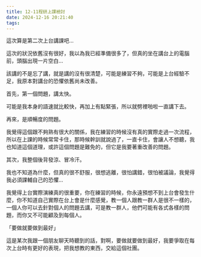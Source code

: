 ```yaml
---
title: 12-11程研上課檢討
date: 2024-12-16 20:21:40
tags:
---
```

這次算是第二次上台講課吧...


這次的狀況依舊沒有很好，我以為我已經準備很多了，但真的坐在講台上的電腦前，頭腦出現一片空白...

<!--more-->
該講的不是忘了講，就是講的沒有很清楚，可能是練習不夠，可能是上台經驗不足，我原本對講台的恐懼依舊尚未改善。


首先，第一個問題，講太快。

可能是我本身的語速就比較快，再加上有點緊張，所以就劈裡啪啦一直講下去。



再來，是順暢度的問題。

我覺得這個跟不夠熟有很大的關係，我在練習的時候沒有真的實際走過一次流程，所以在上課的時候常常卡住，那時候幹訓就說過了，一直卡住，會讓人不想聽，我也知道這個道理，或許這個問題是難免的，但它是我要著重改善的問題。



其次，我整個後背發涼、冒冷汗。

我也不知道為什麼，但真的很不舒服，很想逃離，很怕講錯，很怕被議論，我覺得我必須課輔自己的恐懼...



我覺得上台實際演練真的很重要，你在練習的時候，你永遠預想不到上台會發生什麼，你不知道自己實際在台上會是什麼感覺，教一個人跟教一群人是很不一樣的，一個人你可以去針對個人的問題去講，可是教一群人，他們可能有各式各樣的問題，而你又不可能顧及到每個人。


「要做就要做到最好」

這是某次我跟一個朋友聊天時聽到的話，對啊，要做就要做到最好，我要爭取在每次上台時有更好的表現，把我想教的東西，交給這個社團。